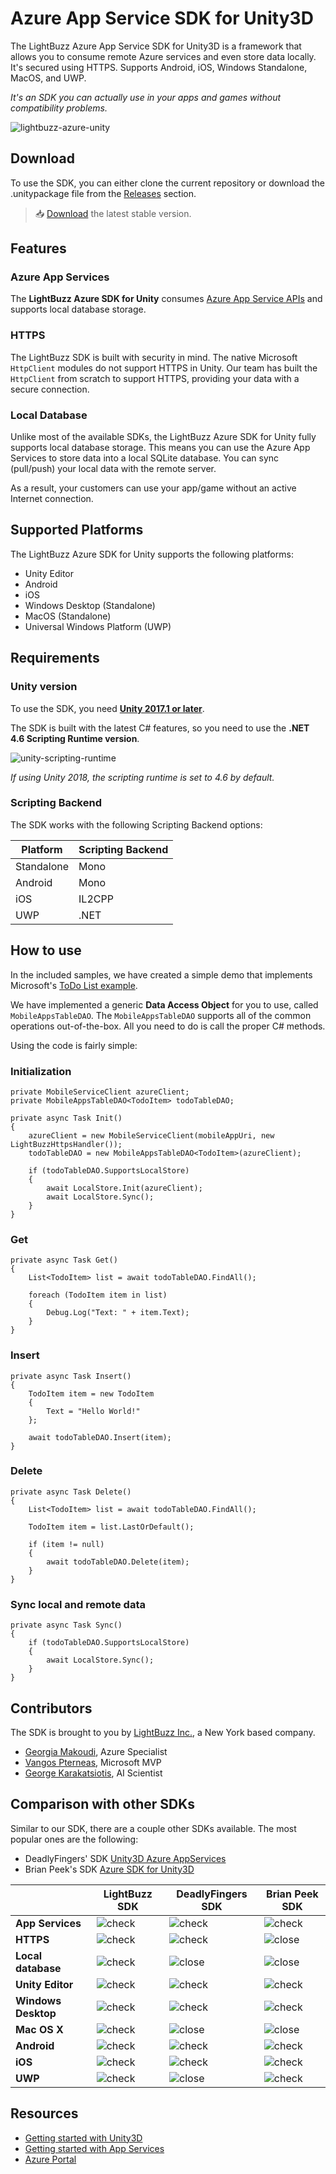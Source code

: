 # Azure App Service SDK for Unity3D

The LightBuzz Azure App Service SDK for Unity3D is a framework that allows you to consume remote Azure services and even store data locally. It's secured using HTTPS. Supports Android, iOS, Windows Standalone, MacOS, and UWP.

_It's an SDK you can actually use in your apps and games without compatibility problems._

![lightbuzz-azure-unity](https://user-images.githubusercontent.com/562680/39691509-70b6b07e-51e6-11e8-8111-eaa171308999.png)

## Download

To use the SDK, you can either clone the current repository or download the .unitypackage file from the [Releases](https://github.com/LightBuzz/Azure-Unity/releases/) section.

> :inbox_tray: [Download](https://github.com/LightBuzz/Azure-Unity/releases/latest) the latest stable version.

## Features

### Azure App Services

The **LightBuzz Azure SDK for Unity** consumes [Azure App Service APIs](http://azure.microsoft.com/en-us/documentation/articles/app-service-api-apps-why-best-platform/) and supports local database storage.

### HTTPS

The LightBuzz SDK is built with security in mind. The native Microsoft ```HttpClient``` modules do not support HTTPS in Unity. Our team has built the ```HttpClient``` from scratch to support HTTPS, providing your data with a secure connection.

### Local Database

Unlike most of the available SDKs, the LightBuzz Azure SDK for Unity fully supports local database storage. This means you can use the Azure App Services to store data into a local SQLite database. You can sync (pull/push) your local data with the remote server.

As a result, your customers can use your app/game without an active Internet connection.

## Supported Platforms

The LightBuzz Azure SDK for Unity supports the following platforms:

* Unity Editor
* Android
* iOS
* Windows Desktop (Standalone)
* MacOS (Standalone)
* Universal Windows Platform (UWP)

## Requirements

### Unity version

To use the SDK, you need **[Unity 2017.1 or later](https://store.unity.com/)**. 

The SDK is built with the latest C# features, so you need to use the **.NET 4.6 Scripting Runtime version**.

![unity-scripting-runtime](https://docs.unity3d.com/uploads/Main/ScriptingRunetimePreview.png)

_If using Unity 2018, the scripting runtime is set to 4.6 by default._

### Scripting Backend

The SDK works with the following Scripting Backend options:

| Platform | Scripting Backend |
| ------- | ------- |
| Standalone | Mono |
| Android | Mono |
| iOS | IL2CPP |
| UWP | .NET |

## How to use

In the included samples, we have created a simple demo that implements Microsoft's [ToDo List example](https://azure.microsoft.com/en-us/resources/samples/app-service-api-dotnet-todo-list/).

We have implemented a generic **Data Access Object** for you to use, called ```MobileAppsTableDAO```. The ```MobileAppsTableDAO``` supports all of the common operations out-of-the-box. All you need to do is call the proper C# methods.

Using the code is fairly simple:

### Initialization

```
private MobileServiceClient azureClient;
private MobileAppsTableDAO<TodoItem> todoTableDAO;

private async Task Init()
{
    azureClient = new MobileServiceClient(mobileAppUri, new LightBuzzHttpsHandler());
    todoTableDAO = new MobileAppsTableDAO<TodoItem>(azureClient);

    if (todoTableDAO.SupportsLocalStore)
    {
        await LocalStore.Init(azureClient);
        await LocalStore.Sync();
    }
}
```

### Get

```
private async Task Get()
{
    List<TodoItem> list = await todoTableDAO.FindAll();

    foreach (TodoItem item in list)
    {
        Debug.Log("Text: " + item.Text);
    }
}
```

### Insert

```
private async Task Insert()
{
    TodoItem item = new TodoItem
    {
        Text = "Hello World!"
    };

    await todoTableDAO.Insert(item);
}
```

### Delete

```
private async Task Delete()
{
    List<TodoItem> list = await todoTableDAO.FindAll();

    TodoItem item = list.LastOrDefault();

    if (item != null)
    {
        await todoTableDAO.Delete(item);
    }
}
```

### Sync local and remote data

```
private async Task Sync()
{
    if (todoTableDAO.SupportsLocalStore)
    {
        await LocalStore.Sync();
    }
}
```

## Contributors

The SDK is brought to you by [LightBuzz Inc.](https://lightbuzz.com), a New York based company.

* [Georgia Makoudi](https://lightbuzz.com/author/georgia/), Azure Specialist
* [Vangos Pterneas](https://lightbuzz.com/author/vangos/), Microsoft MVP
* [George Karakatsiotis](https://lightbuzz.com/about/), AI Scientist

## Comparison with other SDKs

Similar to our SDK, there are a couple other SDKs available. The most popular ones are the following:

* DeadlyFingers' SDK [Unity3D Azure AppServices](https://github.com/Unity3dAzure/AppServices)
* Brian Peek's SDK [Azure SDK for Unity3D](https://github.com/BrianPeek/AzureSDKs-Unity)

|         | LightBuzz SDK | DeadlyFingers SDK | Brian Peek SDK |
| ------- | ------- | ------- | ------- |
| **App Services** | ![check](https://user-images.githubusercontent.com/562680/39688758-f10e1352-51dc-11e8-9327-e428bc0eeb02.png) | ![check](https://user-images.githubusercontent.com/562680/39688758-f10e1352-51dc-11e8-9327-e428bc0eeb02.png) | ![check](https://user-images.githubusercontent.com/562680/39688758-f10e1352-51dc-11e8-9327-e428bc0eeb02.png) |
| **HTTPS** | ![check](https://user-images.githubusercontent.com/562680/39688758-f10e1352-51dc-11e8-9327-e428bc0eeb02.png) | ![check](https://user-images.githubusercontent.com/562680/39688758-f10e1352-51dc-11e8-9327-e428bc0eeb02.png) | ![close](https://user-images.githubusercontent.com/562680/39688759-f14063ac-51dc-11e8-929c-c6625252f285.png) |
| **Local database** | ![check](https://user-images.githubusercontent.com/562680/39688758-f10e1352-51dc-11e8-9327-e428bc0eeb02.png) | ![close](https://user-images.githubusercontent.com/562680/39688759-f14063ac-51dc-11e8-929c-c6625252f285.png) | ![close](https://user-images.githubusercontent.com/562680/39688759-f14063ac-51dc-11e8-929c-c6625252f285.png) |
| **Unity Editor** | ![check](https://user-images.githubusercontent.com/562680/39688758-f10e1352-51dc-11e8-9327-e428bc0eeb02.png) | ![check](https://user-images.githubusercontent.com/562680/39688758-f10e1352-51dc-11e8-9327-e428bc0eeb02.png) | ![check](https://user-images.githubusercontent.com/562680/39688758-f10e1352-51dc-11e8-9327-e428bc0eeb02.png) |
| **Windows Desktop** | ![check](https://user-images.githubusercontent.com/562680/39688758-f10e1352-51dc-11e8-9327-e428bc0eeb02.png) | ![check](https://user-images.githubusercontent.com/562680/39688758-f10e1352-51dc-11e8-9327-e428bc0eeb02.png) | ![check](https://user-images.githubusercontent.com/562680/39688758-f10e1352-51dc-11e8-9327-e428bc0eeb02.png) |
| **Mac OS X** | ![check](https://user-images.githubusercontent.com/562680/39688758-f10e1352-51dc-11e8-9327-e428bc0eeb02.png) | ![close](https://user-images.githubusercontent.com/562680/39688759-f14063ac-51dc-11e8-929c-c6625252f285.png) | ![close](https://user-images.githubusercontent.com/562680/39688759-f14063ac-51dc-11e8-929c-c6625252f285.png) |
| **Android** | ![check](https://user-images.githubusercontent.com/562680/39688758-f10e1352-51dc-11e8-9327-e428bc0eeb02.png) | ![check](https://user-images.githubusercontent.com/562680/39688758-f10e1352-51dc-11e8-9327-e428bc0eeb02.png) | ![check](https://user-images.githubusercontent.com/562680/39688758-f10e1352-51dc-11e8-9327-e428bc0eeb02.png) |
| **iOS** | ![check](https://user-images.githubusercontent.com/562680/39688758-f10e1352-51dc-11e8-9327-e428bc0eeb02.png) | ![check](https://user-images.githubusercontent.com/562680/39688758-f10e1352-51dc-11e8-9327-e428bc0eeb02.png) | ![check](https://user-images.githubusercontent.com/562680/39688758-f10e1352-51dc-11e8-9327-e428bc0eeb02.png) |
| **UWP** | ![check](https://user-images.githubusercontent.com/562680/39688758-f10e1352-51dc-11e8-9327-e428bc0eeb02.png) | ![close](https://user-images.githubusercontent.com/562680/39688759-f14063ac-51dc-11e8-929c-c6625252f285.png) | ![check](https://user-images.githubusercontent.com/562680/39688758-f10e1352-51dc-11e8-9327-e428bc0eeb02.png) |

## Resources

* [Getting started with Unity3D](https://unity3d.com/learn/)
* [Getting started with App Services](http://azure.microsoft.com/documentation/articles/app-service-api-dotnet-get-started/)
* [Azure Portal](https://portal.azure.com/)
